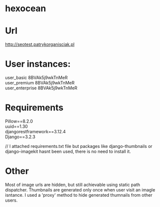 # hexocean
  
  
  
# Url 
http://seotest.patrykorganisciak.pl  
  
# User instances:  
user_basic 8BVAk5j9wkTnMeR  
user_premium 8BVAk5j9wkTnMeR  
user_enterprise 8BVAk5j9wkTnMeR  
  
  
# Requirements 
Pillow==8.2.0  
uuid==1.30  
djangorestframework==3.12.4  
Django==3.2.3  
  
// I attached requirements.txt file but packages like django-thumbnails or django-imagekit hasnt been used, there is no need to install it.  
    
# Other
Most of image urls are hidden, but still achievable using static path dispatcher. Thumbnails are generated only once when user visit an imagle isntance. I used a 'proxy' method to hide generated thumnails from other users.  
